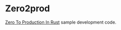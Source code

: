 # Zero2prod

[Zero To Production In Rust](https://www.lpalmieri.com/posts/2020-05-24-zero-to-production-0-foreword/) sample development code.
